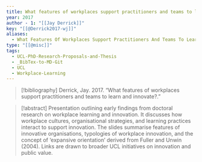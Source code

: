 ```yaml
---
title: What features of workplaces support practitioners and teams to learn and innovate?
year: 2017
author - 1: "[[Jay Derrick]]"
key: "[[@Derrick2017-wj]]"
aliases:
  - What Features Of Workplaces Support Practitioners And Teams To Learn And Innovate?
type: "[[@misc]]"
tags:
  - UCL-PhD-Research-Proposals-and-Thesis
  - _BibTex-to-MD-Git
  - UCL
  - Workplace-Learning
---
```


> [!bibliography]
> Derrick, Jay. 2017. “What features of workplaces support practitioners and teams to learn and innovate?.” 

> [!abstract]
> Presentation outlining early findings from doctoral research on workplace learning and innovation. It discusses how workplace cultures, organisational strategies, and learning practices interact to support innovation. The slides summarise features of innovative organisations, typologies of workplace innovation, and the concept of ‘expansive orientation’ derived from Fuller and Unwin (2004). Links are drawn to broader UCL initiatives on innovation and public value.